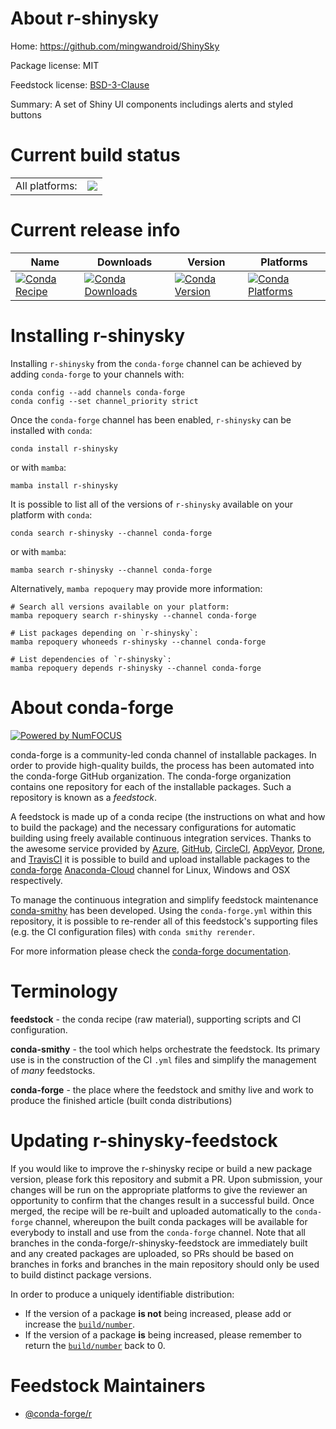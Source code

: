 About r-shinysky
================

Home: https://github.com/mingwandroid/ShinySky

Package license: MIT

Feedstock license: [BSD-3-Clause](https://github.com/conda-forge/r-shinysky-feedstock/blob/main/LICENSE.txt)

Summary: A set of Shiny UI components includings alerts and styled buttons

Current build status
====================


<table><tr><td>All platforms:</td>
    <td>
      <a href="https://dev.azure.com/conda-forge/feedstock-builds/_build/latest?definitionId=4752&branchName=main">
        <img src="https://dev.azure.com/conda-forge/feedstock-builds/_apis/build/status/r-shinysky-feedstock?branchName=main">
      </a>
    </td>
  </tr>
</table>

Current release info
====================

| Name | Downloads | Version | Platforms |
| --- | --- | --- | --- |
| [![Conda Recipe](https://img.shields.io/badge/recipe-r--shinysky-green.svg)](https://anaconda.org/conda-forge/r-shinysky) | [![Conda Downloads](https://img.shields.io/conda/dn/conda-forge/r-shinysky.svg)](https://anaconda.org/conda-forge/r-shinysky) | [![Conda Version](https://img.shields.io/conda/vn/conda-forge/r-shinysky.svg)](https://anaconda.org/conda-forge/r-shinysky) | [![Conda Platforms](https://img.shields.io/conda/pn/conda-forge/r-shinysky.svg)](https://anaconda.org/conda-forge/r-shinysky) |

Installing r-shinysky
=====================

Installing `r-shinysky` from the `conda-forge` channel can be achieved by adding `conda-forge` to your channels with:

```
conda config --add channels conda-forge
conda config --set channel_priority strict
```

Once the `conda-forge` channel has been enabled, `r-shinysky` can be installed with `conda`:

```
conda install r-shinysky
```

or with `mamba`:

```
mamba install r-shinysky
```

It is possible to list all of the versions of `r-shinysky` available on your platform with `conda`:

```
conda search r-shinysky --channel conda-forge
```

or with `mamba`:

```
mamba search r-shinysky --channel conda-forge
```

Alternatively, `mamba repoquery` may provide more information:

```
# Search all versions available on your platform:
mamba repoquery search r-shinysky --channel conda-forge

# List packages depending on `r-shinysky`:
mamba repoquery whoneeds r-shinysky --channel conda-forge

# List dependencies of `r-shinysky`:
mamba repoquery depends r-shinysky --channel conda-forge
```


About conda-forge
=================

[![Powered by
NumFOCUS](https://img.shields.io/badge/powered%20by-NumFOCUS-orange.svg?style=flat&colorA=E1523D&colorB=007D8A)](https://numfocus.org)

conda-forge is a community-led conda channel of installable packages.
In order to provide high-quality builds, the process has been automated into the
conda-forge GitHub organization. The conda-forge organization contains one repository
for each of the installable packages. Such a repository is known as a *feedstock*.

A feedstock is made up of a conda recipe (the instructions on what and how to build
the package) and the necessary configurations for automatic building using freely
available continuous integration services. Thanks to the awesome service provided by
[Azure](https://azure.microsoft.com/en-us/services/devops/), [GitHub](https://github.com/),
[CircleCI](https://circleci.com/), [AppVeyor](https://www.appveyor.com/),
[Drone](https://cloud.drone.io/welcome), and [TravisCI](https://travis-ci.com/)
it is possible to build and upload installable packages to the
[conda-forge](https://anaconda.org/conda-forge) [Anaconda-Cloud](https://anaconda.org/)
channel for Linux, Windows and OSX respectively.

To manage the continuous integration and simplify feedstock maintenance
[conda-smithy](https://github.com/conda-forge/conda-smithy) has been developed.
Using the ``conda-forge.yml`` within this repository, it is possible to re-render all of
this feedstock's supporting files (e.g. the CI configuration files) with ``conda smithy rerender``.

For more information please check the [conda-forge documentation](https://conda-forge.org/docs/).

Terminology
===========

**feedstock** - the conda recipe (raw material), supporting scripts and CI configuration.

**conda-smithy** - the tool which helps orchestrate the feedstock.
                   Its primary use is in the construction of the CI ``.yml`` files
                   and simplify the management of *many* feedstocks.

**conda-forge** - the place where the feedstock and smithy live and work to
                  produce the finished article (built conda distributions)


Updating r-shinysky-feedstock
=============================

If you would like to improve the r-shinysky recipe or build a new
package version, please fork this repository and submit a PR. Upon submission,
your changes will be run on the appropriate platforms to give the reviewer an
opportunity to confirm that the changes result in a successful build. Once
merged, the recipe will be re-built and uploaded automatically to the
`conda-forge` channel, whereupon the built conda packages will be available for
everybody to install and use from the `conda-forge` channel.
Note that all branches in the conda-forge/r-shinysky-feedstock are
immediately built and any created packages are uploaded, so PRs should be based
on branches in forks and branches in the main repository should only be used to
build distinct package versions.

In order to produce a uniquely identifiable distribution:
 * If the version of a package **is not** being increased, please add or increase
   the [``build/number``](https://docs.conda.io/projects/conda-build/en/latest/resources/define-metadata.html#build-number-and-string).
 * If the version of a package **is** being increased, please remember to return
   the [``build/number``](https://docs.conda.io/projects/conda-build/en/latest/resources/define-metadata.html#build-number-and-string)
   back to 0.

Feedstock Maintainers
=====================

* [@conda-forge/r](https://github.com/conda-forge/r/)

